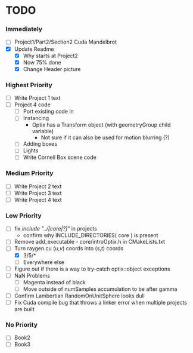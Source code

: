 # TODO #

### Immediately ###
- [ ] Project1/Part2/Section2 Cuda Mandelbrot
- [x] Update Readme 
  - [x] Why starts at Project2
  - [x] Now 75% done
  - [x] Change Header picture

### Highest Priority ###
- [ ] Write Project 1 text
- [ ] Project 4 code
  - [ ] Port existing code in
  - [ ] Instancing
    - Optix has a Transform object (with geometryGroup child variable)
      - Not sure if it can also be used for motion blurring (?)
  - [ ] Adding boxes
  - [ ] Lights
  - [ ] Write Cornell Box scene code

### Medium Priority ###
- [ ] Write Project 2 text
- [ ] Write Project 3 text
- [ ] Write Project 4 text

### Low Priority ###
- [ ] fix *include "../[core|?]"* in projects
  - confirm why INCLUDE_DIRECTORIES( core ) is present
- [ ] Remove add_executable - core/introOptix.h in CMakeLists.txt
- [ ] Turn raygen.cu (*u*,*v*) coords into (*s*,*t*) coords
  - [x] 3/5/*
  - [ ] Everywhere else
- [ ] Figure out if there is a way to try-catch optix::object exceptions 
- [ ] NaN Problems 
  - [ ] Magenta instead of black
  - [ ] Move outside of numSamples accumulation to be after gamma
- [ ] Confirm Lambertian RandomOnUnitSphere looks dull
- [ ] Fix Cuda compile bug that throws a linker error when multiple projects are built

### No Priority ###
- [ ] Book2
- [ ] Book3